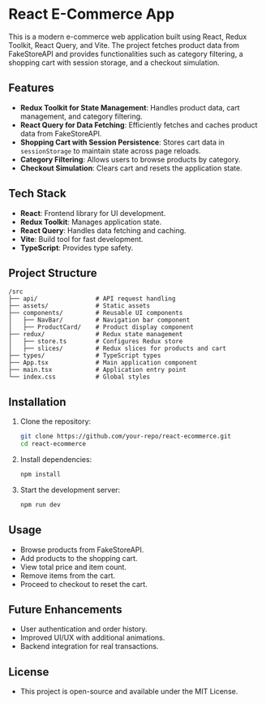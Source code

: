 # React E-Commerce App

This is a modern e-commerce web application built using React, Redux Toolkit, React Query, and Vite. The project fetches product data from FakeStoreAPI and provides functionalities such as category filtering, a shopping cart with session storage, and a checkout simulation.

## Features

- **Redux Toolkit for State Management**: Handles product data, cart management, and category filtering.
- **React Query for Data Fetching**: Efficiently fetches and caches product data from FakeStoreAPI.
- **Shopping Cart with Session Persistence**: Stores cart data in `sessionStorage` to maintain state across page reloads.
- **Category Filtering**: Allows users to browse products by category.
- **Checkout Simulation**: Clears cart and resets the application state.

## Tech Stack

- **React**: Frontend library for UI development.
- **Redux Toolkit**: Manages application state.
- **React Query**: Handles data fetching and caching.
- **Vite**: Build tool for fast development.
- **TypeScript**: Provides type safety.

## Project Structure

```
/src
├── api/                # API request handling
├── assets/             # Static assets
├── components/         # Reusable UI components
│   ├── NavBar/         # Navigation bar component
│   ├── ProductCard/    # Product display component
├── redux/              # Redux state management
│   ├── store.ts        # Configures Redux store
│   ├── slices/         # Redux slices for products and cart
├── types/              # TypeScript types
├── App.tsx             # Main application component
├── main.tsx            # Application entry point
└── index.css           # Global styles
```

## Installation

1. Clone the repository:
   ```sh
   git clone https://github.com/your-repo/react-ecommerce.git
   cd react-ecommerce
   ```
2. Install dependencies:
   ```sh
   npm install
   ```
3. Start the development server:
   ```sh
   npm run dev
   ```

## Usage

- Browse products from FakeStoreAPI.
- Add products to the shopping cart.
- View total price and item count.
- Remove items from the cart.
- Proceed to checkout to reset the cart.

## Future Enhancements

- User authentication and order history.
- Improved UI/UX with additional animations.
- Backend integration for real transactions.

## License

- This project is open-source and available under the MIT License.

